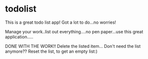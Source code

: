 # todolist

This is a great todo list app! Got a lot to do...no worries!


Manage your work..list out everything....no pen paper...use this great application.....


DONE WITH THE WORK!! Delete the listed item...
Don't need the list anymore?? Reset the list, to get an empty list:)
